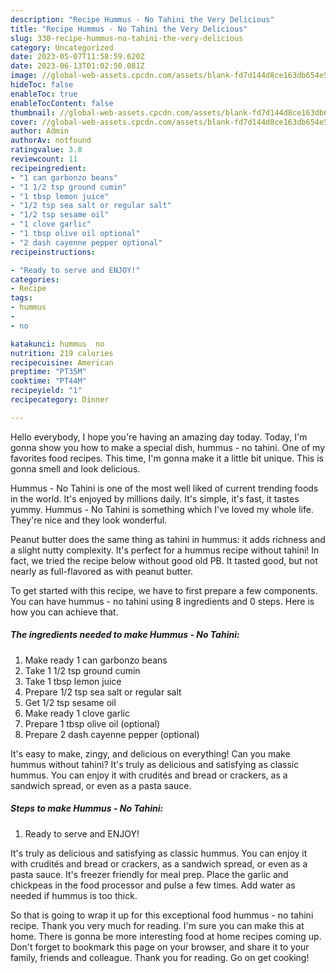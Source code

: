 ```yaml
---
description: "Recipe Hummus - No Tahini the Very Delicious"
title: "Recipe Hummus - No Tahini the Very Delicious"
slug: 330-recipe-hummus-no-tahini-the-very-delicious
category: Uncategorized
date: 2023-05-07T11:58:59.620Z
date: 2023-06-13T01:02:50.081Z
image: //global-web-assets.cpcdn.com/assets/blank-fd7d144d8ce163db654e5a02c40b08a2775adb7897d16e4062681dc7e1b2800f.png
hideToc: false
enableToc: true
enableTocContent: false
thumbnail: //global-web-assets.cpcdn.com/assets/blank-fd7d144d8ce163db654e5a02c40b08a2775adb7897d16e4062681dc7e1b2800f.png
cover: //global-web-assets.cpcdn.com/assets/blank-fd7d144d8ce163db654e5a02c40b08a2775adb7897d16e4062681dc7e1b2800f.png
author: Admin
authorAv: notfound
ratingvalue: 3.8
reviewcount: 11
recipeingredient:
- "1 can garbonzo beans"
- "1 1/2 tsp ground cumin"
- "1 tbsp lemon juice"
- "1/2 tsp sea salt or regular salt"
- "1/2 tsp sesame oil"
- "1 clove garlic"
- "1 tbsp olive oil optional"
- "2 dash cayenne pepper optional"
recipeinstructions:

- "Ready to serve and ENJOY!"
categories:
- Recipe
tags:
- hummus
- 
- no

katakunci: hummus  no 
nutrition: 219 calories
recipecuisine: American
preptime: "PT35M"
cooktime: "PT44M"
recipeyield: "1"
recipecategory: Dinner

---
```



Hello everybody, I hope you're having an amazing day today. Today, I'm gonna show you how to make a special dish, hummus - no tahini. One of my favorites food recipes. This time, I'm gonna make it a little bit unique. This is gonna smell and look delicious.

Hummus - No Tahini is one of the most well liked of current trending foods in the world. It's enjoyed by millions daily. It's simple, it's fast, it tastes yummy. Hummus - No Tahini is something which I've loved my whole life. They're nice and they look wonderful.

Peanut butter does the same thing as tahini in hummus: it adds richness and a slight nutty complexity. It&#39;s perfect for a hummus recipe without tahini! In fact, we tried the recipe below without good old PB. It tasted good, but not nearly as full-flavored as with peanut butter.


To get started with this recipe, we have to first prepare a few components. You can have hummus - no tahini using 8 ingredients and 0 steps. Here is how you can achieve that.

<!--inarticleads1-->

##### The ingredients needed to make Hummus - No Tahini:

1. Make ready 1 can garbonzo beans
1. Take 1 1/2 tsp ground cumin
1. Take 1 tbsp lemon juice
1. Prepare 1/2 tsp sea salt or regular salt
1. Get 1/2 tsp sesame oil
1. Make ready 1 clove garlic
1. Prepare 1 tbsp olive oil (optional)
1. Prepare 2 dash cayenne pepper (optional)


It&#39;s easy to make, zingy, and delicious on everything! Can you make hummus without tahini? It&#39;s truly as delicious and satisfying as classic hummus. You can enjoy it with crudités and bread or crackers, as a sandwich spread, or even as a pasta sauce. 

<!--inarticleads2-->

##### Steps to make Hummus - No Tahini:


1. Ready to serve and ENJOY!

It&#39;s truly as delicious and satisfying as classic hummus. You can enjoy it with crudités and bread or crackers, as a sandwich spread, or even as a pasta sauce. It&#39;s freezer friendly for meal prep. Place the garlic and chickpeas in the food processor and pulse a few times. Add water as needed if hummus is too thick. 

So that is going to wrap it up for this exceptional food hummus - no tahini recipe. Thank you very much for reading. I'm sure you can make this at home. There is gonna be more interesting food at home recipes coming up. Don't forget to bookmark this page on your browser, and share it to your family, friends and colleague. Thank you for reading. Go on get cooking!
